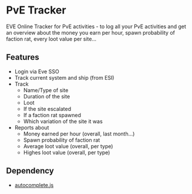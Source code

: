 # PvE Tracker
EVE Online Tracker for PvE activities - to log all your PvE activities and get an overview about the money you earn per hour, spawn probability of faction rat, every loot value per site...

## Features
* Login via Eve SSO
* Track current system and ship (from ESI)
* Track
  * Name/Type of site
  * Duration of the site
  * Loot
  * If the site escalated
  * If a faction rat spawned
  * Which variation of the site it was
* Reports about
  * Money earned per hour (overall, last month...)
  * Spawn probability of faction rat
  * Average loot value (overall, per type)
  * Highes loot value (overall, per type)

## Dependency
 * [autocomplete.js](https://github.com/autocompletejs/autocomplete.js)
  